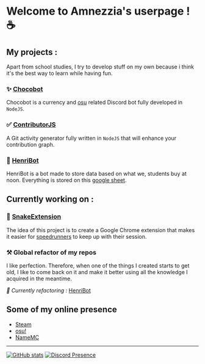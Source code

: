 # Welcome to Amnezzia's userpage ! ☕

## My projects :

Apart from school studies, I try to develop stuff on my own because i think it's the best way to learn while having fun.

### ✨ [Chocobot](https://github.com/amnezziaa/ChocoBot)

Chocobot is a currency and [osu](https://osu.ppy.sh/users/12765882/osu) related Discord bot fully developed in `NodeJS`.

### ✅ [ContributorJS](https://github.com/amnezziaa/ChocoBot)

A Git activity generator fully written in `NodeJS` that will enhance your contribution graph.

### 🍩 [HenriBot](https://github.com/amnezziaa/HenriBot)

HenriBot is a bot made to store data based on what we, students buy at noon. Everything is stored on this [google sheet](https://docs.google.com/spreadsheets/d/1_9VKhiAp9E4STmI9wpgV3mRElIXjzxhKiF9BlIiGNWM/edit).

## Currently working on :

### 🐍 [SnakeExtension](https://github.com/amnezziaa/SnakeExtension)

The idea of this project is to create a Google Chrome extension that makes it easier for [speedrunners](https://www.speedrun.com/snake_game) to keep up with their session.

### ⚒️ Global refactor of my repos

I like perfection. Therefore, when one of the things I created starts to get old, I like to come back on it and make it better using all the knowledge I acquired in the meantime.

*🔨 Currently refactoring :* [HenriBot](https://github.com/amnezziaa/HenriBot)

## Some of my online presence

- [Steam](https://steamcommunity.com/id/hdhrfl/)
- [osu!](https://osu.ppy.sh/users/12765882)
- [NameMC](https://fr.namemc.com/profile/56m.3)

---
[![GitHub stats](https://github-readme-stats.vercel.app/api?username=amnezziaa&show_icons=true&theme=radical)](https://github.com/amnezziaa)
[![Discord Presence](https://lanyard.cnrad.dev/api/354698514275500032?theme=dark&animated=true&hideDiscrim=true)](https://discord.com/users/354698514275500032)
